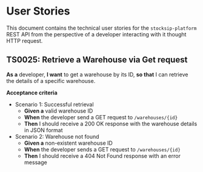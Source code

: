 # User Stories
This document contains the technical user stories for the ```stocksip-platform``` REST API from the perspective of a developer interacting with it thought HTTP request.

## TS0025: Retrieve a Warehouse via Get request
**As a** developer, **I want** to get a warehouse by its ID, **so that** I can retrieve the details of a specific warehouse.

**Acceptance criteria**
- Scenario 1: Successful retrieval
  - **Given a** valid warehouse ID
  - **When** the developer send a GET request to `/warehouses/{id}`
  - **Then** I should receive a 200 OK response with the warehouse details in JSON format
- Scenario 2: Warehouse not found
    - **Given a** non-existent warehouse ID
    - **When** the developer sends a GET request to `/warehouses/{id}`
    - **Then** I should receive a 404 Not Found response with an error message

